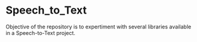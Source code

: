 # Speech_to_Text

Objective of the repository is to expertiment with several libraries available in a Speech-to-Text project.
